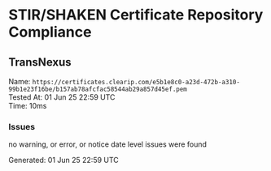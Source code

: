 # STIR/SHAKEN Certificate Repository Compliance

## TransNexus

Name: `https://certificates.clearip.com/e5b1e8c0-a23d-472b-a310-99b1e23f16be/b157ab78afcfac58544ab29a857d45ef.pem`\
Tested At: 01 Jun 25 22:59 UTC\
Time: 10ms

### Issues

no warning, or error, or notice date level issues were found

Generated: 01 Jun 25 22:59 UTC